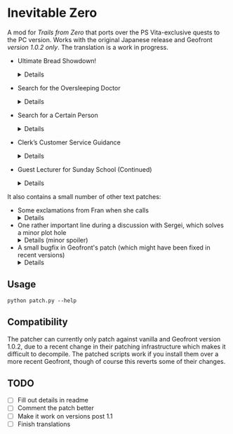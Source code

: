 # Inevitable Zero

A mod for *Trails from Zero* that ports over the PS Vita-exclusive quests to the
PC version. Works with the original Japanese release and Geofront *version 1.0.2
only*. The translation is a work in progress.

* Ultimate Bread Showdown!
	<details>
	In chapter 2, first day, after returning from Armorica Village.

	The result is announced in chapter 3, second day.

	For this one I also rename «Luscious Orange» to «Zesty Orange», because I couldn't find any other way to get the translation to make sense.
	</details>
* Search for the Oversleeping Doctor
	<details>
	Chapter 2, second day.
	</details>
* Search for a Certain Person
	<details>
	Chapter 3, fifth day.
	</details>
* Clerk’s Customer Service Guidance
	<details>
	Start of chapter 4.
	</details>
* Guest Lecturer for Sunday School (Continued)
	<details>
	Start of chapter 4.
	</details>

It also contains a small number of other text patches:

* Some exclamations from Fran when she calls
	<details>
	When asking the gang to find Colin, and after exploring the Moon Temple.
	</details>
* One rather important line during a discussion with Sergei, which solves a minor plot hole
	<details><summary>Details (minor spoiler)</summary>
	When discussing the D∴G Cult, Sergei writes down how it is spelled.
	</details>
* A small bugfix in Geofront's patch (which might have been fixed in recent versions)
	<details>
	When Jona calls for the first time, it seems the delayed dialogue line
	might have screwed some things up.
	</details>

## Usage

`python patch.py --help`


## Compatibility

The patcher can currently only patch against vanilla and Geofront version 1.0.2,
due to a recent change in their patching infrastructure which makes it difficult
to decompile. The patched scripts work if you install them over a more recent
Geofront, though of course this reverts some of their changes.

## TODO

- [ ] Fill out details in readme
- [ ] Comment the patch better
- [ ] Make it work on versions post 1.1
- [ ] Finish translations
